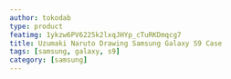 ```yaml
---
author: tokodab
type: product
featimg: 1ykzw6PV6225k2lxqJHYp_cTuRKDmqcg7
title: Uzumaki Naruto Drawing Samsung Galaxy S9 Case
tags: [samsung, galaxy, s9]
category: [samsung]
---
```

